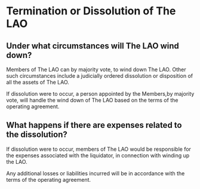 # Termination or Dissolution of The LAO

## Under what circumstances will The LAO wind down?

Members of The LAO can by majority vote, to wind down The LAO. Other such circumstances include a judicially ordered dissolution or disposition of all the assets of The LAO.

If dissolution were to occur, a person appointed by the Members,by majority vote, will handle the wind down of The LAO based on the terms of the operating agreement.

## What happens if there are expenses related to the dissolution?

If dissolution were to occur, members of The LAO would be responsible for the expenses associated with the liquidator, in connection with winding up the LAO.

Any additional losses or liabilities incurred will be in accordance with the terms of the operating agreement.
